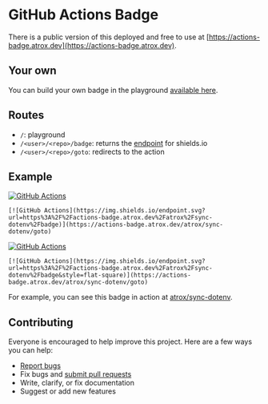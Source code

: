 # GitHub Actions Badge

There is a public version of this deployed and free to use at [https://actions-badge.atrox.dev](https://actions-badge.atrox.dev).

## Your own

You can build your own badge in the playground [available here](https://actions-badge.atrox.dev).

## Routes

- `/`: playground
- `/<user>/<repo>/badge`: returns the [endpoint](https://shields.io/endpoint) for shields.io
- `/<user>/<repo>/goto`: redirects to the action

## Example
[![GitHub Actions](https://img.shields.io/endpoint.svg?url=https%3A%2F%2Factions-badge.atrox.dev%2Fatrox%2Fsync-dotenv%2Fbadge)](https://actions-badge.atrox.dev/atrox/sync-dotenv/goto)

```
[![GitHub Actions](https://img.shields.io/endpoint.svg?url=https%3A%2F%2Factions-badge.atrox.dev%2Fatrox%2Fsync-dotenv%2Fbadge)](https://actions-badge.atrox.dev/atrox/sync-dotenv/goto)
```

[![GitHub Actions](https://img.shields.io/endpoint.svg?url=https%3A%2F%2Factions-badge.atrox.dev%2Fatrox%2Fsync-dotenv%2Fbadge&style=flat-square)](https://actions-badge.atrox.dev/atrox/sync-dotenv/goto)

```
[![GitHub Actions](https://img.shields.io/endpoint.svg?url=https%3A%2F%2Factions-badge.atrox.dev%2Fatrox%2Fsync-dotenv%2Fbadge&style=flat-square)](https://actions-badge.atrox.dev/atrox/sync-dotenv/goto)
```

For example, you can see this badge in action at [atrox/sync-dotenv](https://github.com/atrox/sync-dotenv).

## Contributing
Everyone is encouraged to help improve this project. Here are a few ways you can help:

- [Report bugs](https://github.com/atrox/github-actions-badge/issues)
- Fix bugs and [submit pull requests](https://github.com/atrox/github-actions-badge/pulls)
- Write, clarify, or fix documentation
- Suggest or add new features
